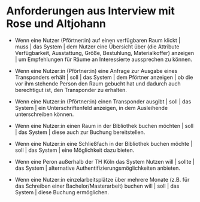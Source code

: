 # Anforderungen aus Interview mit Rose und Altjohann

- Wenn eine Nutzer (Pförtner:in) auf einen verfügbaren Raum klickt | muss | das System | dem Nutzer eine Übersicht über (die Attribute Verfügbarkeit, Ausstattung, Größe, Bestuhlung, Materialkoffer) anzeigen | um Empfehlungen für Räume an Interessierte aussprechen zu können.

- Wenn eine Nutzer:in (Pförtner:in) eine Anfrage zur Ausgabe eines Transponders erhält | soll | das System | dem Pförtner anzeigen | ob die vor ihm stehende Person den Raum gebucht hat und dadurch auch berechtigut ist, den Transponder zu erhalten.

- Wenn eine Nutzer:in (Pförtner:in) einen Transponder ausgibt | soll | das System | ein Unterschriftenfeld anzeigen, in dem Ausleihende unterschreiben können.

- Wenn eine Nutzer:in einen Raum in der Bibliothek buchen möchten | soll | das System | diese auch zur Buchung bereitstellen.

- Wenn eine Nutzer:in eine Schließfach in der Bibliothek buchen möchte | soll | das System | eine Möglichkeit dazu bieten.

- Wenn eine Peron außerhalb der TH Köln das System Nutzen will | sollte | das System | alternative Authentifizierungsmöglichkeiten anbieten.

- Wenn eine Nutzer:in einzelarbeitsplätze über mehrere Monate (z.B. für das Schreiben einer Bachelor/Masterarbeit) buchen will | soll | das System | diese Buchung ermöglichen.